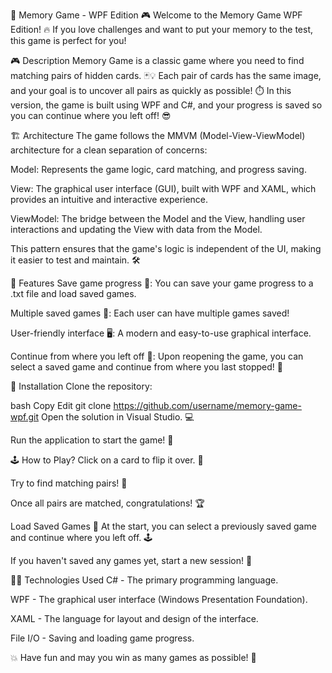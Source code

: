 🧠 Memory Game - WPF Edition 🎮
Welcome to the Memory Game WPF Edition! 🔥 If you love challenges and want to put your memory to the test, this game is perfect for you! 

🎮 Description
Memory Game is a classic game where you need to find matching pairs of hidden cards. 🃏💡 Each pair of cards has the same image, and your goal is to uncover all pairs as quickly as possible! ⏱️ In this version, the game is built using WPF and C#, and your progress is saved so you can continue where you left off! 😎

🏗️ Architecture
The game follows the MMVM (Model-View-ViewModel) architecture for a clean separation of concerns:

Model: Represents the game logic, card matching, and progress saving.

View: The graphical user interface (GUI), built with WPF and XAML, which provides an intuitive and interactive experience.

ViewModel: The bridge between the Model and the View, handling user interactions and updating the View with data from the Model.

This pattern ensures that the game's logic is independent of the UI, making it easier to test and maintain. 🛠️

💾 Features
Save game progress 📂: You can save your game progress to a .txt file and load saved games.

Multiple saved games 📝: Each user can have multiple games saved!

User-friendly interface 🖥️: A modern and easy-to-use graphical interface.

Continue from where you left off 🔄: Upon reopening the game, you can select a saved game and continue from where you last stopped! 🚀

🔧 Installation
Clone the repository:

bash
Copy
Edit
git clone https://github.com/username/memory-game-wpf.git
Open the solution in Visual Studio. 💻

Run the application to start the game! 🎉

🕹️ How to Play?
Click on a card to flip it over. 🔄

Try to find matching pairs! 🧩

Once all pairs are matched, congratulations! 🏆

Load Saved Games 📂
At the start, you can select a previously saved game and continue where you left off. 🕹️

If you haven't saved any games yet, start a new session! 🎉

🧑‍💻 Technologies Used
C# - The primary programming language.

WPF - The graphical user interface (Windows Presentation Foundation).

XAML - The language for layout and design of the interface.

File I/O - Saving and loading game progress.

💥 Have fun and may you win as many games as possible! 🎉
